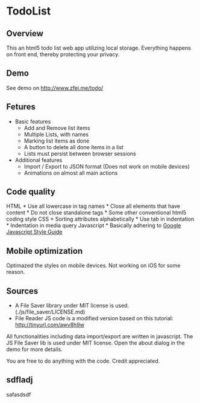 TodoList
========

Overview
-----------
This an html5 todo list web app utilizing local storage. Everything happens on front end, thereby protecting your privacy.

Demo
------------
See demo on http://www.zfei.me/todo/

Fetures
------------
*	Basic features
	*	Add and Remove list items
	*	Multiple Lists, with names
	*	Marking list items as done
	*	A button to delete all done items in a list
	*	Lists must persist between browser sessions
*	Additional features
	*	Import / Export to JSON format (Does not work on mobile devices)
	*	Animations on almost all main actions

Code quality
-------------
HTML
	*	Use all lowercase in tag names
	*	Close all elements that have content
	*	Do not close standalone tags
	*	Some other conventional html5 coding style
CSS
	*	Sorting attributes alphabetically
	*	Use tab in indentation
	*	Indentation in media query
Javascript
	*	Basically adhering to [Google Javascript Style Guide](http://google-styleguide.googlecode.com/svn/trunk/javascriptguide.xml)

Mobile optimization
-------------
Optimazed the styles on mobile devices.
Not working on iOS for some reason.

Sources
--------------
*	A File Saver library under MIT license is used. (./js/file_saver/LICENSE.md)
*	File Reader JS code is a modified version based on this tutorial: http://tinyurl.com/awv8h9w


All functionalities including data import/export are written in javascript. The JS File Saver lib is used under MIT license.
Open the about dialog in the demo for more details.

You are free to do anything with the code. Credit appreciated.

sdfladj
------------
safasdsdf